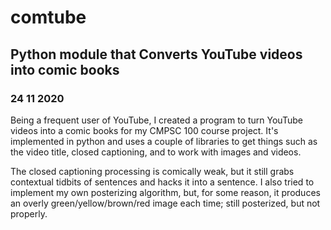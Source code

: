 # comtube
## Python module that Converts YouTube videos into comic books
### 24 11 2020

Being a frequent user of YouTube, I created a program to turn YouTube videos into a comic books for my CMPSC 100 course project. It's implemented in python and uses a couple of libraries to get things such as the video title, closed captioning, and to work with images and videos.

The closed captioning processing is comically weak, but it still grabs contextual tidbits of sentences and hacks it into a sentence. I also tried to implement my own posterizing algorithm, but, for some reason, it produces an overly green/yellow/brown/red image each time; still posterized, but not properly.
